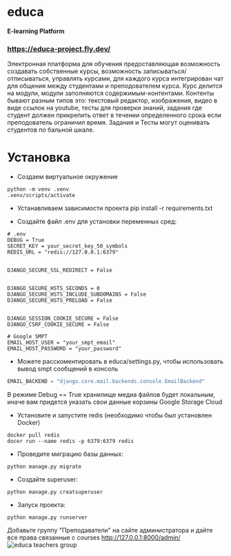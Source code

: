 # educa
**E-learning Platform**
### https://educa-project.fly.dev/

Электронная платформа для обучения предоставляющая возможность создавать собственные курсы, возможность 
записываться/отписываться, управлять курсами, для каждого курса интегрирован чат для общения между студентами
и преподователем курса. Курс делится на модули, модули заполняются содержимым-контентами. Контенты 
бывают разным типов это: текстовый редактор, изображения, видео в виде ссылок на youtube, тесты для 
проверки знаний, задания где студент должен прикрепить ответ в течении определенного срока если преподователь
ограничил время. Задания и Тесты могут оценивать студентов по бальной шкале.

# Установка

* Создаем виртуальное окружение
```
python -m venv .venv
.venv/scripts/activate
```

* Устанавливаем зависимости проекта
pip install -r requirements.txt

* Создайте файл .env для установки переменных сред:
```env
# .env
DEBUG = True
SECRET_KEY = your_secret_key_50_symbols
REDIS_URL = "redis://127.0.0.1:6379"


DJANGO_SECURE_SSL_REDIRECT = False


DJANGO_SECURE_HSTS_SECONDS = 0
DJANGO_SECURE_HSTS_INCLUDE_SUBDOMAINS = False
DJANGO_SECURE_HSTS_PRELOAD = False


DJANGO_SESSION_COOKIE_SECURE = False
DJANGO_CSRF_COOKIE_SECURE = False

# Google SMPT
EMAIL_HOST_USER = "your_smpt_email"
EMAIL_HOST_PASSWORD = "your_password"
```

* Можете расскоментировать в educa/settings.py, чтобы использовать вывод smpt сообщений в консоль

```python
EMAIL_BACKEND = "django.core.mail.backends.console.EmailBackend"
```
В режиме Debug == True хранилище медиа файлов будет локальным, иначе вам придется указать свои данные корзины Google Storage Cloud

* Установите и запустите redis (необходимо чтобы был установлен Docker)
```
docker pull redis
docer run --name redis -p 6379:6379 redis
```

* Проведите миграцию базы данных:
```
python manage.py migrate
```

* Создайте superuser:
```
python manage.py creatsuperuser
```

* Запуск проекта:
```
python manage.py runserver
```

Добавьте группу "Преподаватели" на сайте администратора и дайте все права связанные с courses http://127.0.0.1:8000/admin/
![educa teachers group](https://drive.google.com/file/d/1qYf7dOdNC6UOfWkMAG_U3-FtRYjD1Z1T/view?usp=sharing)
